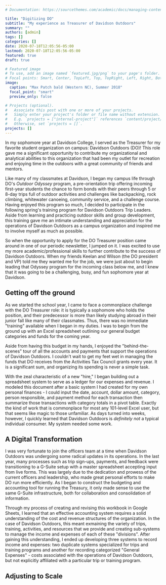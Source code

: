 ```yaml
---
# Documentation: https://sourcethemes.com/academic/docs/managing-content/

title: "Digitizing DO"
subtitle: "My experience as Treasurer of Davidson Outdoors"
summary: ""
authors: [admin]
tags: []
categories: []
date: 2020-07-18T12:05:56-05:00
lastmod: 2020-07-18T12:05:56-05:00
featured: true
draft: true

# Featured image
# To use, add an image named `featured.jpg/png` to your page's folder.
# Focal points: Smart, Center, TopLeft, Top, TopRight, Left, Right, BottomLeft, Bottom, BottomRight.
image:
  caption: "Max Patch bald (Western NC), Summer 2018"
  focal_point: "smart"
  preview_only: false

# Projects (optional).
#   Associate this post with one or more of your projects.
#   Simply enter your project's folder or file name without extension.
#   E.g. `projects = ["internal-project"]` references `content/project/deep-learning/index.md`.
#   Otherwise, set `projects = []`.
projects: []
---
```


In my sophomore year at Davidson College, I served as the Treasurer for my favorite student organization on campus: Davidson Outdoors (DO)!  This role gave me a significant opportunity to contribute my organizational and analytical abilities to this organization that had been my outlet for recreation and enjoying time in the outdoors with a great community of friends and mentors.

Like many of my classmates at Davidson, I began my campus life through DO's *Outdoor Odyssey* program, a pre-orientation trip offering incoming first-year students the chance to form bonds with their peers through 5 or 8-day trips full of outdoor activities and challenges like backpacking, rock climbing, whitewater canoeing, community service, and a challenge course. Having enjoyed this program so much, I decided to participate in the following spring's training program for Davidson Outdoors Trip Leaders.  Aside from learning and practicing outdoor skills and group development, this training gave me an intimate understanding and appreciation for the operations of Davidson Outdoors as a campus organization and inspired me to involve myself as much as possible.

So when the opportunity to apply for the DO Treasurer position came around in one of our periodic newsletter, I jumped on it.  I was excited to use my more academic/professional skills to further contribute to the success of Davidson Outdoors.  When my friends Keelan and Wilson (the DO president and VP) told me they wanted me for the job, we were just about to begin leading that Odyssey program for the incoming class below me, and I knew that it was going to be a challenging, busy, and fun sophomore year at Davidson.

## Getting off the ground

As we started the school year, I came to face a commonplace challenge with the DO Treasurer role: it is typically a sophomore who holds the position, and their predecessor is more than likely studying abroad in their junior fall like many of their classmates.  Thus, there was no immediate "training" available when I began in my duties.  I was to begin from the ground up with an Excel spreadsheet outlining our general budget categories and funds for the coming year.

Aside from having this budget in my hands, I enjoyed the "behind-the-scenes" tour of all the accounts and payments that support the operations of Davidson Outdoors.  I couldn't wait to get my feet wet in managing the funds that DO receives from the Activities Tax Council grants every year.  It is a significant sum, and organizing its spending is never a simple task.

With the zeal characteristic of a new "hire," I began building out a spreadsheet system to serve as a ledger for our expenses and revenue. I modeled this document after a basic system I had created for my own personal finances - I could input the date, account, dollar amount, category, person responsible, and payment method for each transaction then summarize those transactions with category totals in a pivot table. Exactly the kind of work that is commonplace for most any 101-level Excel user, but that seems like magic to those unfamiliar.  As days turned into weeks, however, I quickly learned that Davidson Outdoors is *definitely not* a typical individual consumer.  My system needed some work.

## A Digital Transformation

I was very fortunate to join the officers team at a time when Davidson Outdoors was undergoing some radical updates in its operations.  In the last year, many processes such as trip sign-ups, payments, and feedback were transitioning to a G-Suite setup with a master spreadsheet accepting input from live forms.  This was largely due to the dedication and prowess of the current officers and leadership, who made great personal efforts to make DO run more efficiently.  As I began to construct the budgeting and accounting tool for running the Treasury, it only made sense to use the same G-Suite infrastructure, both for collaboration and consolidation of information.

Through my process of creating and revising this workbook in Google Sheets, I learned that an effective accounting system requires a solid understanding of the cost and revenue structures of the organization.  In the case of Davidson Outdoors, this meant exmaining the variety of trips, training, activities, and resources that we provide and creating sub-systems to manage the income and expenses of each of these "divisions". After gaining this understanding, I ended up developing three systems to record income and expenses: two duplicate systems specialized for trips and training programs and another for recording categorized "General Expenses" - costs associated with the operations of Davidson Outdoors, but not explicitly affiliated with a particular trip or training program.

## Adjusting to Scale
